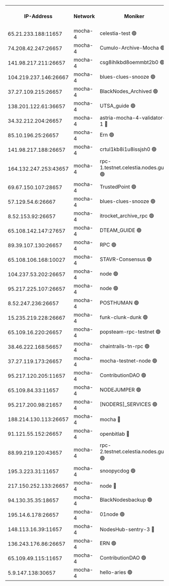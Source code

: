 


<table><tr><th>IP-Address</th><th>Network</th><th>Moniker</th><th>Latest Block Height</th><th>Earliest Block Height</th><th>Catching Up</th><th>Tx Index</th><th>Voting Power</th><th>Version</th><th>Scan Time</th></tr><tr><td>65.21.233.188:11657</td><td>mocha-4</td><td>celestia-test 🟢</td><td>4772818</td><td>0</td><td>False</td><td>on</td><td>0</td><td>3.3.1-mocha</td><td>2025-02-19T14:23:35.288222731UTC</td></tr><tr><td>74.208.42.247:26657</td><td>mocha-4</td><td>Cumulo-Archive-Mocha 🟢</td><td>4772698</td><td>1</td><td>False</td><td>on</td><td>0</td><td>3.3.1-mocha</td><td>2025-02-19T14:13:13.460199149UTC</td></tr><tr><td>141.98.217.211:26657</td><td>mocha-4</td><td>csg8ihlkbd8oemmbt2b0 🟢</td><td>4772703</td><td>1</td><td>False</td><td>on</td><td>0</td><td>3.3.0-mocha</td><td>2025-02-19T14:13:35.564409229UTC</td></tr><tr><td>104.219.237.146:26667</td><td>mocha-4</td><td>blues-clues-snooze 🟢</td><td>4772703</td><td>1</td><td>False</td><td>off</td><td>0</td><td>3.2.0-mocha</td><td>2025-02-19T14:13:36.299025028UTC</td></tr><tr><td>37.27.109.215:26657</td><td>mocha-4</td><td>BlackNodes_Archived 🟢</td><td>4772706</td><td>1</td><td>False</td><td>off</td><td>0</td><td>3.3.0-mocha</td><td>2025-02-19T14:13:53.894828455UTC</td></tr><tr><td>138.201.122.61:36657</td><td>mocha-4</td><td>UTSA_guide 🟢</td><td>4772709</td><td>1</td><td>False</td><td>on</td><td>0</td><td>3.3.1-mocha</td><td>2025-02-19T14:14:08.862318005UTC</td></tr><tr><td>34.32.212.204:26657</td><td>mocha-4</td><td>astria-mocha-4-validator-1 🔴</td><td>4772709</td><td>1</td><td>False</td><td>on</td><td>10509044</td><td>3.3.1-mocha</td><td>2025-02-19T14:14:09.215567189UTC</td></tr><tr><td>85.10.196.25:26657</td><td>mocha-4</td><td>Ern 🟢</td><td>4772717</td><td>1</td><td>False</td><td>on</td><td>0</td><td>3.3.1-mocha</td><td>2025-02-19T14:14:50.231381706UTC</td></tr><tr><td>141.98.217.188:26657</td><td>mocha-4</td><td>crtul1kb8i1u8issjsh0 🟢</td><td>4772725</td><td>1</td><td>False</td><td>on</td><td>0</td><td>3.3.0-mocha</td><td>2025-02-19T14:15:30.849690727UTC</td></tr><tr><td>164.132.247.253:43657</td><td>mocha-4</td><td>rpc-1.testnet.celestia.nodes.guru 🟢</td><td>4772745</td><td>1</td><td>False</td><td>on</td><td>0</td><td>3.3.1-mocha</td><td>2025-02-19T14:17:17.542330587UTC</td></tr><tr><td>69.67.150.107:28657</td><td>mocha-4</td><td>TrustedPoint 🟢</td><td>4772764</td><td>1</td><td>False</td><td>on</td><td>0</td><td>3.3.0-mocha</td><td>2025-02-19T14:18:52.729571259UTC</td></tr><tr><td>57.129.54.6:26667</td><td>mocha-4</td><td>blues-clues-snooze 🟢</td><td>4772768</td><td>1</td><td>False</td><td>off</td><td>0</td><td>3.2.0-mocha</td><td>2025-02-19T14:19:17.717236791UTC</td></tr><tr><td>8.52.153.92:26657</td><td>mocha-4</td><td>itrocket_archive_rpc 🟢</td><td>4772783</td><td>1</td><td>False</td><td>on</td><td>0</td><td>3.3.1-mocha</td><td>2025-02-19T14:20:31.732338979UTC</td></tr><tr><td>65.108.142.147:27657</td><td>mocha-4</td><td>DTEAM_GUIDE 🟢</td><td>4772795</td><td>1</td><td>False</td><td>on</td><td>0</td><td>3.3.1-mocha</td><td>2025-02-19T14:21:36.396038291UTC</td></tr><tr><td>89.39.107.130:26657</td><td>mocha-4</td><td>RPC 🟢</td><td>4772795</td><td>1</td><td>False</td><td>on</td><td>0</td><td>3.3.1-mocha</td><td>2025-02-19T14:21:36.797253614UTC</td></tr><tr><td>65.108.106.168:10027</td><td>mocha-4</td><td>STAVR-Consensus 🟢</td><td>4772812</td><td>1</td><td>False</td><td>on</td><td>0</td><td>3.3.1-mocha</td><td>2025-02-19T14:23:04.508991954UTC</td></tr><tr><td>104.237.53.202:26657</td><td>mocha-4</td><td>node 🟢</td><td>4772821</td><td>1</td><td>False</td><td>on</td><td>0</td><td>3.0.0-mocha</td><td>2025-02-19T14:23:51.952951839UTC</td></tr><tr><td>95.217.225.107:26657</td><td>mocha-4</td><td>node 🟢</td><td>4772827</td><td>1</td><td>False</td><td>on</td><td>0</td><td>3.3.1-mocha</td><td>2025-02-19T14:24:23.992554637UTC</td></tr><tr><td>8.52.247.236:26657</td><td>mocha-4</td><td>POSTHUMAN 🟢</td><td>4772829</td><td>1</td><td>False</td><td>on</td><td>0</td><td>3.3.1-mocha</td><td>2025-02-19T14:24:33.335839767UTC</td></tr><tr><td>15.235.219.228:26667</td><td>mocha-4</td><td>funk-clunk-dunk 🟢</td><td>4772839</td><td>1</td><td>False</td><td>off</td><td>0</td><td>3.2.0-mocha</td><td>2025-02-19T14:25:26.213229377UTC</td></tr><tr><td>65.109.16.220:26657</td><td>mocha-4</td><td>popsteam-rpc-testnet 🟢</td><td>4772843</td><td>1</td><td>False</td><td>on</td><td>0</td><td>3.3.1-mocha</td><td>2025-02-19T14:25:45.995976467UTC</td></tr><tr><td>38.46.222.168:56657</td><td>mocha-4</td><td>chaintrails-tn-rpc 🟢</td><td>4772870</td><td>1</td><td>False</td><td>on</td><td>0</td><td>3.3.1</td><td>2025-02-19T14:28:05.614927132UTC</td></tr><tr><td>37.27.119.173:26657</td><td>mocha-4</td><td>mocha-testnet-node 🟢</td><td>4772812</td><td>2631379</td><td>False</td><td>on</td><td>0</td><td>3.3.0-mocha</td><td>2025-02-19T14:23:04.092751907UTC</td></tr><tr><td>95.217.120.205:11657</td><td>mocha-4</td><td>ContributionDAO 🟢</td><td>4772824</td><td>2723055</td><td>False</td><td>on</td><td>0</td><td>3.3.0-mocha</td><td>2025-02-19T14:24:06.745873122UTC</td></tr><tr><td>65.109.84.33:11657</td><td>mocha-4</td><td>NODEJUMPER 🟢</td><td>4772826</td><td>3214501</td><td>False</td><td>off</td><td>0</td><td>3.0.0-mocha</td><td>2025-02-19T14:24:15.387933989UTC</td></tr><tr><td>95.217.200.98:21657</td><td>mocha-4</td><td>[NODERS]_SERVICES 🟢</td><td>4772701</td><td>3453468</td><td>False</td><td>on</td><td>0</td><td>3.2.0-mocha</td><td>2025-02-19T14:13:26.450541054UTC</td></tr><tr><td>188.214.130.113:26657</td><td>mocha-4</td><td>mocha 🔴</td><td>4772730</td><td>4163991</td><td>False</td><td>off</td><td>100001</td><td>3.3.0-mocha</td><td>2025-02-19T14:15:58.295518610UTC</td></tr><tr><td>91.121.55.152:26657</td><td>mocha-4</td><td>openbitlab 🔴</td><td>4772723</td><td>4177001</td><td>False</td><td>off</td><td>501058</td><td>3.3.1</td><td>2025-02-19T14:15:19.913315088UTC</td></tr><tr><td>88.99.219.120:43657</td><td>mocha-4</td><td>rpc-2.testnet.celestia.nodes.guru 🟢</td><td>4772809</td><td>4178037</td><td>False</td><td>on</td><td>0</td><td>3.3.1-mocha</td><td>2025-02-19T14:22:46.730151895UTC</td></tr><tr><td>195.3.223.31:11657</td><td>mocha-4</td><td>snoopycdog 🟢</td><td>4772849</td><td>4208501</td><td>False</td><td>off</td><td>0</td><td>3.3.1-mocha</td><td>2025-02-19T14:26:17.910818993UTC</td></tr><tr><td>217.150.252.133:26657</td><td>mocha-4</td><td>node 🔴</td><td>4772799</td><td>4244833</td><td>False</td><td>off</td><td>100505</td><td>3.3.1-mocha</td><td>2025-02-19T14:21:58.242419281UTC</td></tr><tr><td>94.130.35.35:18657</td><td>mocha-4</td><td>BlackNodesbackup 🟢</td><td>4772872</td><td>4579501</td><td>False</td><td>on</td><td>0</td><td>3.0.0-mocha</td><td>2025-02-19T14:28:18.918997370UTC</td></tr><tr><td>195.14.6.178:26657</td><td>mocha-4</td><td>01node 🟢</td><td>4772785</td><td>4633398</td><td>False</td><td>on</td><td>0</td><td>3.3.1</td><td>2025-02-19T14:20:41.109287181UTC</td></tr><tr><td>148.113.16.39:11657</td><td>mocha-4</td><td>NodesHub-sentry-3 🔴</td><td>4772771</td><td>4651837</td><td>False</td><td>on</td><td>107152</td><td>3.3.1</td><td>2025-02-19T14:19:33.088861056UTC</td></tr><tr><td>136.243.176.86:26657</td><td>mocha-4</td><td>ERN 🟢</td><td>4772820</td><td>4722501</td><td>False</td><td>off</td><td>0</td><td>3.3.1-mocha</td><td>2025-02-19T14:23:44.656493049UTC</td></tr><tr><td>65.109.49.115:11657</td><td>mocha-4</td><td>ContributionDAO 🟢</td><td>4772764</td><td>4765500</td><td>False</td><td>off</td><td>0</td><td>3.3.0-mocha</td><td>2025-02-19T14:18:53.156126320UTC</td></tr><tr><td>5.9.147.138:30657</td><td>mocha-4</td><td>hello-aries 🟢</td><td>4772755</td><td>4772501</td><td>False</td><td>off</td><td>0</td><td>3.3.1-mocha</td><td>2025-02-19T14:18:05.977986174UTC</td></tr></table>